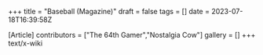 +++
title = "Baseball (Magazine)"
draft = false
tags = []
date = 2023-07-18T16:39:58Z

[Article]
contributors = ["The 64th Gamer","Nostalgia Cow"]
gallery = []
+++
text/x-wiki